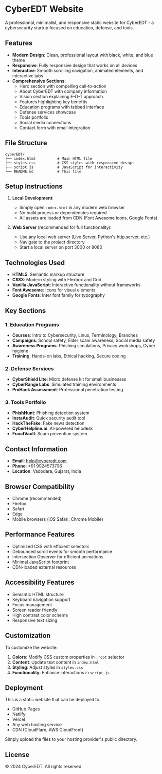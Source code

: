 # CyberEDT Website

A professional, minimalist, and responsive static website for CyberEDT - a cybersecurity startup focused on education, defense, and tools.

## Features

- **Modern Design**: Clean, professional layout with black, white, and blue theme
- **Responsive**: Fully responsive design that works on all devices
- **Interactive**: Smooth scrolling navigation, animated elements, and interactive tabs
- **Comprehensive Sections**:
  - Hero section with compelling call-to-action
  - About CyberEDT with company information
  - Vision section explaining E-D-T approach
  - Features highlighting key benefits
  - Education programs with tabbed interface
  - Defense services showcase
  - Tools portfolio
  - Social media connections
  - Contact form with email integration

## File Structure

```
cyberEDT/
├── index.html          # Main HTML file
├── styles.css          # CSS styles with responsive design
├── script.js           # JavaScript for interactivity
└── README.md           # This file
```

## Setup Instructions

1. **Local Development**:
   - Simply open `index.html` in any modern web browser
   - No build process or dependencies required
   - All assets are loaded from CDN (Font Awesome icons, Google Fonts)

2. **Web Server** (recommended for full functionality):
   - Use any local web server (Live Server, Python's http.server, etc.)
   - Navigate to the project directory
   - Start a local server on port 3000 or 8080

## Technologies Used

- **HTML5**: Semantic markup structure
- **CSS3**: Modern styling with Flexbox and Grid
- **Vanilla JavaScript**: Interactive functionality without frameworks
- **Font Awesome**: Icons for visual elements
- **Google Fonts**: Inter font family for typography

## Key Sections

### 1. Education Programs
- **Courses**: Intro to Cybersecurity, Linux, Terminology, Branches
- **Campaigns**: School safety, Elder scam awareness, Social media safety
- **Awareness Programs**: Phishing simulations, Privacy workshops, Cyber hygiene
- **Training**: Hands-on labs, Ethical hacking, Secure coding

### 2. Defense Services
- **CyberShield Lite**: Micro defense kit for small businesses
- **CyberRange Labs**: Simulated training environments
- **ProHack Assessment**: Professional penetration testing

### 3. Tools Portfolio
- **PhishHunt**: Phishing detection system
- **InstaAudit**: Quick security audit tool
- **HackTheFake**: Fake news detection
- **CyberHelpline.ai**: AI-powered helpdesk
- **FraudVault**: Scam prevention system

## Contact Information

- **Email**: help@cyberedt.com
- **Phone**: +91 9924573706
- **Location**: Vadodara, Gujarat, India

## Browser Compatibility

- Chrome (recommended)
- Firefox
- Safari
- Edge
- Mobile browsers (iOS Safari, Chrome Mobile)

## Performance Features

- Optimized CSS with efficient selectors
- Debounced scroll events for smooth performance
- Intersection Observer for efficient animations
- Minimal JavaScript footprint
- CDN-loaded external resources

## Accessibility Features

- Semantic HTML structure
- Keyboard navigation support
- Focus management
- Screen reader friendly
- High contrast color scheme
- Responsive text sizing

## Customization

To customize the website:

1. **Colors**: Modify CSS custom properties in `:root` selector
2. **Content**: Update text content in `index.html`
3. **Styling**: Adjust styles in `styles.css`
4. **Functionality**: Enhance interactions in `script.js`

## Deployment

This is a static website that can be deployed to:
- GitHub Pages
- Netlify
- Vercel
- Any web hosting service
- CDN (CloudFlare, AWS CloudFront)

Simply upload the files to your hosting provider's public directory.

## License

© 2024 CyberEDT. All rights reserved.
